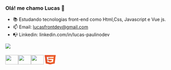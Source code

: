 ### Olá! me chamo Lucas 👋

- 📚 Estudando tecnologias front-end como Html,Css, Javascript e Vue js.
- 📫 Email: lucasfrontdev@gmail.com
- 📭 Linkedin: linkedin.com/in/lucas-paulinodev

<div align="left">
  <a href="https://github.com/Lucasdevfrontbr">
  <img height="180em" src="https://github-readme-stats.vercel.app/api/top-langs/?username=Lucasdevfrontbr&layout=compact&langs_count=7&theme=dark"/>
</div>
  
 <div style="display: inline_block"><br>
  <img align="left"  height="30" width="40" src="https://cdn.jsdelivr.net/gh/devicons/devicon/icons/css3/css3-original.svg"">
  <img align="left"  height="30" width="40" src="https://cdn.jsdelivr.net/gh/devicons/devicon/icons/javascript/javascript-original.svg"">
  <img align="left" height="30" width="40" src="https://cdn.jsdelivr.net/gh/devicons/devicon/icons/vuejs/vuejs-original-wordmark.svg">
  <img align="left"  height="30" width="40" src="https://raw.githubusercontent.com/devicons/devicon/master/icons/html5/html5-original.svg">

</div>
